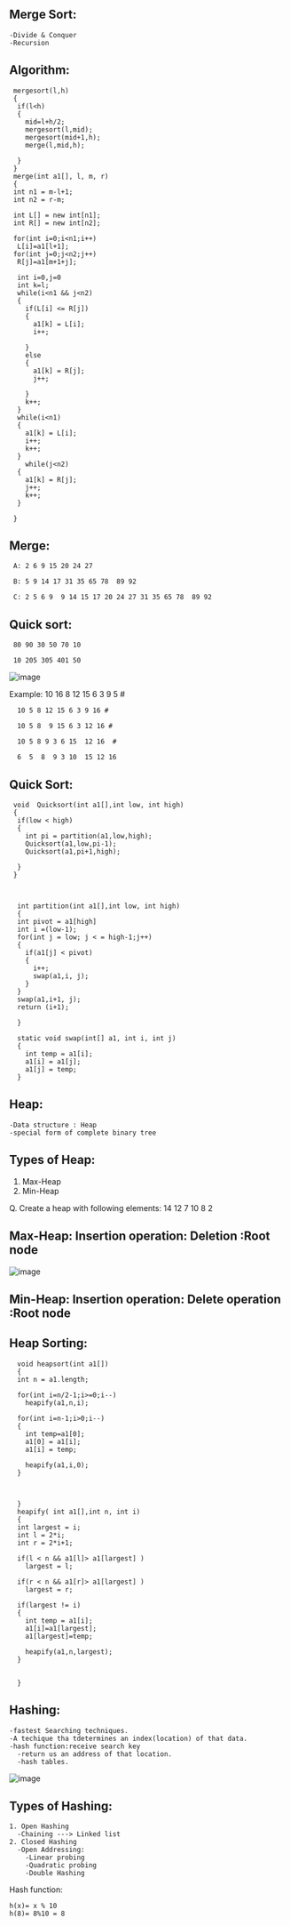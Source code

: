 Merge Sort:
-------------	
    -Divide & Conquer
    -Recursion
 Algorithm:
 ----------
     mergesort(l,h)
     {
      if(l<h)
      {
        mid=l+h/2;
        mergesort(l,mid);
        mergesort(mid+1,h);
        merge(l,mid,h);

      }
     }
     merge(int a1[], l, m, r)
     {
     int n1 = m-l+1;
     int n2 = r-m;

     int L[] = new int[n1];
     int R[] = new int[n2];

     for(int i=0;i<n1;i++)
      L[i]=a1[l+1];
     for(int j=0;j<n2;j++)
      R[j]=a1[m+1+j];

      int i=0,j=0
      int k=l;
      while(i<n1 && j<n2)
      {
        if(L[i] <= R[j])
        {
          a1[k] = L[i];
          i++;

        }
        else
        {
          a1[k] = R[j];
          j++;

        }
        k++;
      }
      while(i<n1)
      {
        a1[k] = L[i];
        i++;
        k++;
      }
        while(j<n2)
      {
        a1[k] = R[j];
        j++;
        k++;
      }

     }

 Merge:
 ------------
 
     A: 2 6 9 15 20 24 27

     B: 5 9 14 17 31 35 65 78  89 92

     C:	2 5 6 9  9 14 15 17 20 24 27 31 35 65 78  89 92
     
     
 
 Quick sort:
 -----------
 
     80 90 30 50 70 10

     10 205 305 401 50
![image](https://user-images.githubusercontent.com/72081819/166105392-531dd0a3-007a-441f-8a43-e32dfd8b385b.png)

 
Example: 
      10 16 8 12 15 6 3 9  5  #


      10 5 8 12 15 6 3 9 16 #

      10 5 8  9 15 6 3 12 16 #

      10 5 8 9 3 6 15  12 16  #

      6  5  8  9 3 10  15 12 16
  
 

 Quick Sort:
 ---------------
     void  Quicksort(int a1[],int low, int high)
     {
      if(low < high)
      {
        int pi = partition(a1,low,high);
        Quicksort(a1,low,pi-1);
        Quicksort(a1,pi+1,high);

      }
     }

 
  
      int partition(int a1[],int low, int high)
      {
      int pivot = a1[high]
      int i =(low-1);
      for(int j = low; j < = high-1;j++)
      {
        if(a1[j] < pivot)
        {
          i++;
          swap(a1,i, j);
        }
      }
      swap(a1,i+1, j);
      return (i+1);

      }
  
      static void swap(int[] a1, int i, int j)
      {
        int temp = a1[i];
        a1[i] = a1[j];
        a1[j] = temp;
      }
	
Heap:
-----

    -Data structure : Heap
    -special form of complete binary tree  

Types of Heap:
---------------
1. Max-Heap
2. Min-Heap


Q. Create a heap with following elements:
14 12 7 10 8 2

Max-Heap:
Insertion operation:
Deletion :Root node
--------------------

![image](https://user-images.githubusercontent.com/72081819/166105305-bdd5b82a-90fe-422d-b7b6-e7163a38d5df.png)


Min-Heap:
Insertion operation:
Delete operation :Root node
--------------------


Heap Sorting:
-------------
  
  
      void heapsort(int a1[])
      {
      int n = a1.length;

      for(int i=n/2-1;i>=0;i--)
        heapify(a1,n,i);

      for(int i=n-1;i>0;i--)
      {
        int temp=a1[0];
        a1[0] = a1[i];
        a1[i] = temp;

        heapify(a1,i,0);
      }



      }
      heapify( int a1[],int n, int i)
      {
      int largest = i;
      int l = 2*i;
      int r = 2*i+1;

      if(l < n && a1[l]> a1[largest] )
        largest = l;

      if(r < n && a1[r]> a1[largest] )
        largest = r;

      if(largest != i)
      {
        int temp = a1[i];
        a1[i]=a1[largest];
        a1[largest]=temp;

        heapify(a1,n,largest);
      }


      }
 
Hashing:
---------
    -fastest Searching techniques.
    -A techique tha tdetermines an index(location) of that data.
    -hash function:receive search key
      -return us an address of that location.
      -hash tables.
	
![image](https://user-images.githubusercontent.com/72081819/166105285-3f43d733-b93d-45a2-aab2-5a50f9964803.png)


Types of Hashing:
---------------------
    1. Open Hashing
      -Chaining ---> Linked list
    2. Closed Hashing
      -Open Addressing:
        -Linear probing
        -Quadratic probing
        -Double Hashing

Hash function:

    h(x)= x % 10
    h(8)= 8%10 = 8

	
